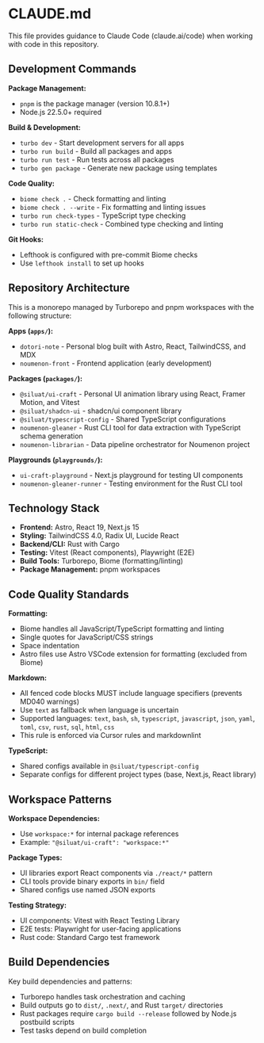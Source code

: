 # CLAUDE.md

This file provides guidance to Claude Code (claude.ai/code) when working with code in this repository.

## Development Commands

**Package Management:**
- `pnpm` is the package manager (version 10.8.1+)
- Node.js 22.5.0+ required

**Build & Development:**
- `turbo dev` - Start development servers for all apps
- `turbo run build` - Build all packages and apps
- `turbo run test` - Run tests across all packages
- `turbo gen package` - Generate new package using templates

**Code Quality:**
- `biome check .` - Check formatting and linting
- `biome check . --write` - Fix formatting and linting issues
- `turbo run check-types` - TypeScript type checking
- `turbo run static-check` - Combined type checking and linting

**Git Hooks:**
- Lefthook is configured with pre-commit Biome checks
- Use `lefthook install` to set up hooks

## Repository Architecture

This is a monorepo managed by Turborepo and pnpm workspaces with the following structure:

**Apps (`apps/`):**
- `dotori-note` - Personal blog built with Astro, React, TailwindCSS, and MDX
- `noumenon-front` - Frontend application (early development)

**Packages (`packages/`):**
- `@siluat/ui-craft` - Personal UI animation library using React, Framer Motion, and Vitest
- `@siluat/shadcn-ui` - shadcn/ui component library
- `@siluat/typescript-config` - Shared TypeScript configurations
- `noumenon-gleaner` - Rust CLI tool for data extraction with TypeScript schema generation
- `noumenon-librarian` - Data pipeline orchestrator for Noumenon project

**Playgrounds (`playgrounds/`):**
- `ui-craft-playground` - Next.js playground for testing UI components
- `noumenon-gleaner-runner` - Testing environment for the Rust CLI tool

## Technology Stack

- **Frontend:** Astro, React 19, Next.js 15
- **Styling:** TailwindCSS 4.0, Radix UI, Lucide React
- **Backend/CLI:** Rust with Cargo
- **Testing:** Vitest (React components), Playwright (E2E)
- **Build Tools:** Turborepo, Biome (formatting/linting)
- **Package Management:** pnpm workspaces

## Code Quality Standards

**Formatting:**
- Biome handles all JavaScript/TypeScript formatting and linting
- Single quotes for JavaScript/CSS strings
- Space indentation
- Astro files use Astro VSCode extension for formatting (excluded from Biome)

**Markdown:**
- All fenced code blocks MUST include language specifiers (prevents MD040 warnings)
- Use `text` as fallback when language is uncertain
- Supported languages: `text`, `bash`, `sh`, `typescript`, `javascript`, `json`, `yaml`, `toml`, `csv`, `rust`, `sql`, `html`, `css`
- This rule is enforced via Cursor rules and markdownlint

**TypeScript:**
- Shared configs available in `@siluat/typescript-config`
- Separate configs for different project types (base, Next.js, React library)

## Workspace Patterns

**Workspace Dependencies:**
- Use `workspace:*` for internal package references
- Example: `"@siluat/ui-craft": "workspace:*"`

**Package Types:**
- UI libraries export React components via `./react/*` pattern
- CLI tools provide binary exports in `bin/` field
- Shared configs use named JSON exports

**Testing Strategy:**
- UI components: Vitest with React Testing Library
- E2E tests: Playwright for user-facing applications
- Rust code: Standard Cargo test framework

## Build Dependencies

Key build dependencies and patterns:
- Turborepo handles task orchestration and caching
- Build outputs go to `dist/`, `.next/`, and Rust `target/` directories
- Rust packages require `cargo build --release` followed by Node.js postbuild scripts
- Test tasks depend on build completion